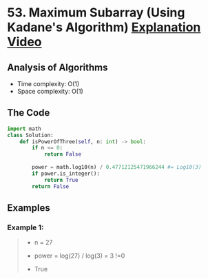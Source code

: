 # 53. Maximum Subarray (Using Kadane's Algorithm) [Explanation Video](https://www.youtube.com/watch?v=86CQq3pKSUw)

## Analysis of Algorithms
 - Time complexity: O(1)
 - Space complexity: O(1)

## The Code

```Python
import math
class Solution:
    def isPowerOfThree(self, n: int) -> bool:
        if n <= 0:
            return False
        
        power = math.log10(n) / 0.47712125471966244 #= Log10(3)
        if power.is_integer():
            return True
        return False
```

## Examples

### Example 1:
> - n = 27
> 
> - power = log(27) / log(3) = 3 !=0 
> - True
